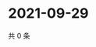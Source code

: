 # 2021-09-29

共 0 条

<!-- BEGIN WEIBO -->
<!-- 最后更新时间 Wed Sep 29 2021 15:13:13 GMT+0800 (China Standard Time) -->

<!-- END WEIBO -->
